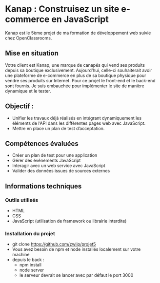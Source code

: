 # Kanap : Construisez un site e-commerce en JavaScript #
Kanap est le 5ème projet de ma formation de développement web suivie chez OpenClassrooms.

## Mise en situation
Votre client est Kanap, une marque de canapés qui vend ses produits depuis sa boutique exclusivement. Aujourd’hui, celle-ci souhaiterait avoir une plateforme de e-commerce en plus de sa boutique physique pour vendre ses produits sur Internet.
Pour ce projet le front-end et le back-end sont fournis.
Je suis embauchée pour implémenter le site de manière dynamique et le tester.

## Objectif :
 - Unifier les travaux déjà réalisés en intégrant dynamiquement les éléments de l’API dans les différentes pages web avec JavaScript.
 - Mettre en place un plan de test d’acceptation.

## Compétences évaluées
- Créer un plan de test pour une application
- Gérer des événements JavaScript
- Interagir avec un web service avec JavaScript
- Valider des données issues de sources externes

## Informations techniques
### Outils utilisés
- HTML
- CSS
- JavaScript (utilisation de framework ou librairie interdite)
### Installation du projet
- git clone https://github.com/zwiip/projet5
- Vous avez besoin de npm et node installés localement sur votre machine
- depuis le back :
  - npm install
  - node server
  - le serveur devrait se lancer avec par défaut le port 3000
